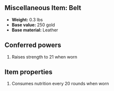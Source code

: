 ## Miscellaneous Item: Belt
- **Weight:** 0.3 lbs
- **Base value:** 250 gold
- **Base material:** Leather
## Conferred powers
1. Raises strength to 21 when worn
## Item properties
1. Consumes nutrition every 20 rounds when worn
